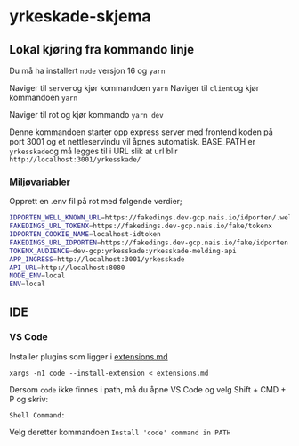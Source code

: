 # yrkeskade-skjema

## Lokal kjøring fra kommando linje
Du må ha installert `node` versjon 16 og `yarn`

Naviger til `server`og kjør kommandoen `yarn`
Naviger til `client`og kjør kommandoen `yarn`

Naviger til rot og kjør kommando `yarn dev`

Denne kommandoen starter opp express server med frontend koden på port 3001 og et
nettleservindu vil åpnes automatisk. BASE_PATH er `yrkesskade`og må legges til i URL slik at url blir `http://localhost:3001/yrkesskade/`

### Miljøvariabler
Opprett en .env fil på rot med følgende verdier;
```bash
IDPORTEN_WELL_KNOWN_URL=https://fakedings.dev-gcp.nais.io/idporten/.well-known/openid-configuration
FAKEDINGS_URL_TOKENX=https://fakedings.dev-gcp.nais.io/fake/tokenx
IDPORTEN_COOKIE_NAME=localhost-idtoken
FAKEDINGS_URL_IDPORTEN=https://fakedings.dev-gcp.nais.io/fake/idporten
TOKENX_AUDIENCE=dev-gcp:yrkesskade:yrkesskade-melding-api
APP_INGRESS=http://localhost:3001/yrkesskade
API_URL=http://localhost:8080
NODE_ENV=local
ENV=local
```

## IDE

### VS Code
Installer plugins som ligger i [extensions.md](extensions.md)

`xargs -n1 code --install-extension < extensions.md`

Dersom `code` ikke finnes i path, må du åpne VS Code og velg Shift + CMD + P og skriv:

`Shell Command:`

Velg deretter kommandoen
`Install 'code' command in PATH`
